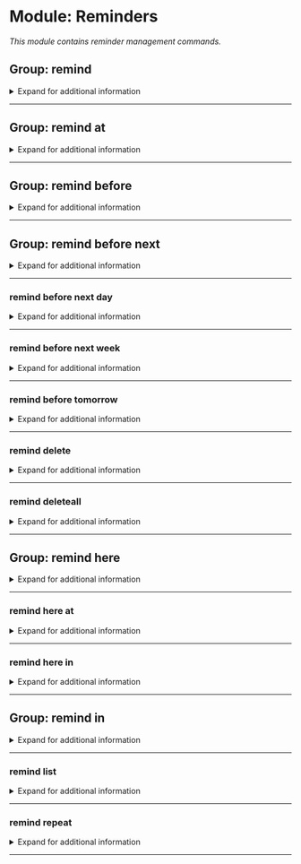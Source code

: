 # Module: Reminders
*This module contains reminder management commands.*


## Group: remind
<details><summary markdown='span'>Expand for additional information</summary><p>

*Manage reminders. Group call registers a new reminder after a specified timespan or lists registered reminders in the selected channel or DM.*

**Aliases:**
`reminders, reminder, todo, todolist, note`

**Overload 4:**
- [`time span`]: *Timespan until reminder*
- [`channel`]: *Channel when to send the reminder*
- [`string...`]: *Reminder contents*
**Overload 3:**
- [`channel`]: *Channel when to send the reminder*
- [`time span`]: *Timespan until reminder*
- [`string...`]: *Reminder contents*
**Overload 2:**
- [`time span`]: *Timespan until reminder*
- [`string...`]: *Reminder contents*
**Overload 1:**
- [`channel`]: *Channel to list*
**Overload 0:**
*None*
**Examples:**

```xml
!remind
!remind 1d Some important announcement!
!remind 1d #my-text-channel Some important announcement!
```
</p></details>

---

## Group: remind at
<details><summary markdown='span'>Expand for additional information</summary><p>

*Sends a reminder at the exact specified date and time. Specified date and/or time is relative to guild timezone setting, or UTC time if the command is invoked in DM.*

**Aliases:**
`when, @`

**Overload 2:**
- [`date and time`]: *Localized due date*
- [`channel`]: *Channel when to send the reminder*
- [`string...`]: *Reminder contents*
**Overload 1:**
- [`channel`]: *Channel when to send the reminder*
- [`date and time`]: *Localized due date*
- [`string...`]: *Reminder contents*
**Overload 0:**
- [`date and time`]: *Localized due date*
- [`string...`]: *Reminder contents*
**Examples:**

```xml
!remind at 11-10-2020 11:00:03 Some important announcement!
!remind at 11-10-2020 11:00:03 #my-text-channel Some important announcement!
```
</p></details>

---

## Group: remind before
<details><summary markdown='span'>Expand for additional information</summary><p>

*Lists all reminders before specified absolute or relative point in time.*

**Aliases:**
`due, b`

**Overload 1:**
- [`date and time`]: *Localized due date*
- (optional) [`channel`]: *Channel to list* (def: `None`)
**Overload 0:**
- [`time span`]: *Localized due time*
- (optional) [`channel`]: *Channel to list* (def: `None`)
**Examples:**

```xml
!remind before 11-10-2020 11:00:03
!remind before 10s
!remind before 11-10-2020 11:00:03 #my-text-channel
```
</p></details>

---

## Group: remind before next
<details><summary markdown='span'>Expand for additional information</summary><p>

*Lists all reminders due to given day of week.*

**Aliases:**
`nxt, n`

**Overload 0:**
- [`DayOfWeek`]: *Day of week*
- (optional) [`channel`]: *Channel to list* (def: `None`)
**Examples:**

```xml
!remind before next Tuesday
!remind before next Tuesday #my-text-channel
```
</p></details>

---

### remind before next day
<details><summary markdown='span'>Expand for additional information</summary><p>

*Lists all reminders due to tomorrow.*

**Aliases:**
`d`

**Overload 0:**
- (optional) [`channel`]: *Channel to list* (def: `None`)
**Examples:**

```xml
!remind before next day
!remind before next day #my-text-channel
```
</p></details>

---

### remind before next week
<details><summary markdown='span'>Expand for additional information</summary><p>

*Lists all reminders due to next week.*

**Aliases:**
`w`

**Overload 0:**
- (optional) [`channel`]: *Channel to list* (def: `None`)
**Examples:**

```xml
!remind before next week
!remind before next week #my-text-channel
```
</p></details>

---

### remind before tomorrow
<details><summary markdown='span'>Expand for additional information</summary><p>

*Lists all reminders due to tomorrow.*

**Aliases:**
`tmrw, t, tomo`

**Overload 0:**
- (optional) [`channel`]: *Channel to list* (def: `None`)
**Examples:**

```xml
!remind before tomorrow
!remind before tomorrow #my-text-channel
```
</p></details>

---

### remind delete
<details><summary markdown='span'>Expand for additional information</summary><p>

*Deletes reminders via ID.*

**Aliases:**
`-, remove, rm, del, -=, >, >>, unschedule`

**Overload 1:**
- [`channel`]: *Channel whose reminders to remove*
- [`int...`]: *ID(s)*
**Overload 0:**
- [`int...`]: *ID(s)*
**Examples:**

```xml
!remind delete 12345
```
</p></details>

---

### remind deleteall
<details><summary markdown='span'>Expand for additional information</summary><p>

*Deletes all reminders in a given channel or your personal reminders if the channel is not specified.*

**Aliases:**
`removeall, rmrf, rma, clearall, clear, delall, da, cl, -a, --, >>>`

**Overload 1:**
- [`channel`]: *Channel whose reminders to remove*
**Overload 0:**
*None*
**Examples:**

```xml
!remind deleteall
!remind deleteall #my-text-channel
```
</p></details>

---

## Group: remind here
<details><summary markdown='span'>Expand for additional information</summary><p>

*Sends a reminder in the current channel after the specified timespan.*

**Aliases:**
`reminders, reminder, todo, todolist, note`
**Guild only.**


**Overload 1:**
- [`time span`]: *Timespan until reminder*
- [`string...`]: *Reminder contents*
**Overload 0:**
*None*
**Examples:**

```xml
!remind here 1d Some important announcement!
```
</p></details>

---

### remind here at
<details><summary markdown='span'>Expand for additional information</summary><p>

*Sends a reminder in the current channel at the exact specified date and time. Specified date and/or time is relative to guild timezone setting, or UTC time if the command is invoked in DM.*

**Guild only.**


**Overload 0:**
- [`date and time`]: *Localized due date*
- [`string...`]: *Reminder contents*
**Examples:**

```xml
!remind here at 11-10-2020 11:00:03 Some important announcement!
```
</p></details>

---

### remind here in
<details><summary markdown='span'>Expand for additional information</summary><p>

*Sends a reminder in the current channel after the specified timespan.*

**Guild only.**


**Overload 0:**
- [`time span`]: *Timespan until reminder*
- [`string...`]: *Reminder contents*
**Examples:**

```xml
!remind here in 1d Some important announcement!
```
</p></details>

---

## Group: remind in
<details><summary markdown='span'>Expand for additional information</summary><p>

*Sends a reminder in the specified channel after the specified timespan.*

**Aliases:**
`reminders, reminder, todo, todolist, note`

**Overload 2:**
- [`time span`]: *Timespan until reminder*
- [`channel`]: *Channel when to send the reminder*
- [`string...`]: *Reminder contents*
**Overload 1:**
- [`channel`]: *Channel when to send the reminder*
- [`time span`]: *Timespan until reminder*
- [`string...`]: *Reminder contents*
**Overload 0:**
- [`time span`]: *Timespan until reminder*
- [`string...`]: *Reminder contents*
**Examples:**

```xml
!remind in 1d Some important announcement!
!remind in 1d #my-text-channel Some important announcement!
```
</p></details>

---

### remind list
<details><summary markdown='span'>Expand for additional information</summary><p>

*Lists all active personal reminders or channel reminders.*

**Aliases:**
`print, show, view, ls, l, p`

**Overload 1:**
- [`channel`]: *Channel to list*
**Overload 0:**
*None*
**Examples:**

```xml
!remind list
!remind list #my-text-channel
```
</p></details>

---

### remind repeat
<details><summary markdown='span'>Expand for additional information</summary><p>

*Registers a repeating reminder.*

**Aliases:**
`newrep, +r, ar, +=r, <r, <<r`

**Overload 2:**
- [`time span`]: *Localized due date*
- [`channel`]: *Channel when to send the reminder*
- [`string...`]: *Reminder contents*
**Overload 1:**
- [`channel`]: *Channel when to send the reminder*
- [`time span`]: *Localized due date*
- [`string...`]: *Reminder contents*
**Overload 0:**
- [`time span`]: *Localized due date*
- [`string...`]: *Reminder contents*
**Examples:**

```xml
!remind repeat
!remind repeat 1d Some important announcement!
!remind repeat 1d #my-text-channel Some important announcement!
```
</p></details>

---

